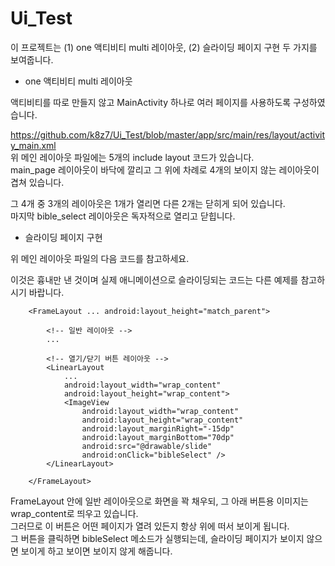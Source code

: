 # Ui_Test

이 프로젝트는 (1) one 액티비티 multi 레이아웃, (2) 슬라이딩 페이지 구현 두 가지를 보여줍니다.

- one 액티비티 multi 레이아웃

액티비티를 따로 만들지 않고 MainActivity 하나로 여러 페이지를 사용하도록 구성하였습니다.

https://github.com/k8z7/Ui_Test/blob/master/app/src/main/res/layout/activity_main.xml
<br>위 메인 레이아웃 파일에는 5개의 include layout 코드가 있습니다.
<br>main_page 레이아웃이 바닥에 깔리고 그 위에 차례로 4개의 보이지 않는 레이아웃이 겹쳐 있습니다.

그 4개 중 3개의 레이아웃은 1개가 열리면 다른 2개는 닫히게 되어 있습니다.
<br>마지막 bible_select 레이아웃은 독자적으로 열리고 닫힙니다.

- 슬라이딩 페이지 구현

위 메인 레이아웃 파일의 다음 코드를 참고하세요.

이것은 흉내만 낸 것이며 실제 애니메이션으로 슬라이딩되는 코드는 다른 예제를 참고하시기 바랍니다.

        <FrameLayout ... android:layout_height="match_parent">

            <!-- 일반 레이아웃 -->
            ...

            <!-- 열기/닫기 버튼 레이아웃 -->
            <LinearLayout
                ...
                android:layout_width="wrap_content"
                android:layout_height="wrap_content">
                <ImageView
                    android:layout_width="wrap_content"
                    android:layout_height="wrap_content"
                    android:layout_marginRight="-15dp"
                    android:layout_marginBottom="70dp"
                    android:src="@drawable/slide"
                    android:onClick="bibleSelect" />
            </LinearLayout>

        </FrameLayout>
        
FrameLayout 안에 일반 레이아웃으로 화면을 꽉 채우되, 그 아래 버튼용 이미지는 wrap_content로 띄우고 있습니다.
<br>그러므로 이 버튼은 어떤 페이지가 열려 있든지 항상 위에 떠서 보이게 됩니다.
<br>그 버튼을 클릭하면 bibleSelect 메소드가 실행되는데, 슬라이딩 페이지가 보이지 않으면 보이게 하고 보이면 보이지 않게 해줍니다.
